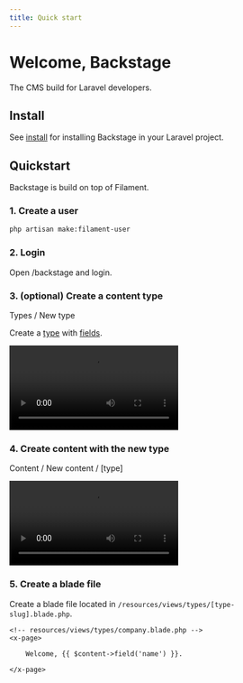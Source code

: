 ```yaml
---
title: Quick start
---
```


# Welcome, Backstage

The CMS build for Laravel developers.

## Install

See [install](/installation) for installing Backstage in your Laravel project.

## Quickstart

Backstage is build on top of Filament. 

### 1. Create a user

```bash
php artisan make:filament-user
```

### 2. Login

Open /backstage and login.

### 3. (optional) Create a content type

Types / New type

Create a [type](/02-types/01-introduction) with [fields](03-fields/01-introduction).

<video controls src="/quickstart/create-type.mp4"></video>

### 4. Create content with the new type

Content / New content / [type]

<video controls src="/quickstart/create-content.mp4"></video>

### 5. Create a blade file

Create a blade file located in `/resources/views/types/[type-slug].blade.php`.

```blade
<!-- resources/views/types/company.blade.php -->
<x-page>
    
    Welcome, {{ $content->field('name') }}.
    
</x-page>
```